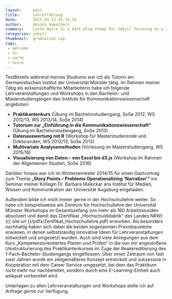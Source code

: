 ```yaml
---
layout:     post
title:      Lehrerfahrung
date:       2015-03-23 15:31:19
author:     Annika Hamachers
summary:    Carte Noire is a dark blog theme for Jekyll focusing on a clear reading experience.
categories: jekyll
thumbnail:  graduation-cap
tags:
 - welcome
 - to
 - carte
 - noire
---
```


TestBereits während meines Studiums war ich als Tutorin am Germanistischen Institut der Universität Münster tätig. Im Rahmen meiner Tätig als wissenschaftliche Mitarbeiterin habe ich folgende Lehrveranstaltungen und Workshops in den Bachelor- und Masterstudiengängen  des Instituts für Kommunikationswissenschaft angeboten:   

- **Praktikantenkurs** (Übung im Bachelorstudiengang, SoSe 2012, WS 2012/13, WS 2013/14, SoSe 2014)
- **Tutorium zur „Einführung in die Kommunikationswissenschaft“** (Übung im Bachelorstudiengang,  SoSe 2013)
- **Datenauswertung mit R** (Workshop für Masterstudierende und Doktoranden, WS 2012/13, SoSe 2013)
- **Multivariate Analysemethoden** (Vorlesung im Masterstudiengang, WS 2015/16)
- **Visualisierung von Daten – von Excel bis d3.js** (Workshop im Rahmen der Allgemeinen Studien, SoSe 2016)   


Darüber hinaus war ich im Wintersemester 2014/15 für einen Gastvortrag zum Thema **„Story Points – Problems Operationalizing 'Narration'“** ins Seminar meiner Kollegin Dr. Barbara Maleckar ans Institut für Medien, Wissen und Kommunikation der Universität Augsburg eingeladen.   

Außerdem bilde ich mich immer gerne in der Hochschullehre weiter. So habe ich beispielsweise am Zentrum für Hochschullehre der Universität Münster Workshops im Gesamtumfang von mehr als 160 Arbeitsstunden absolviert und damit das [Zertifikat „Hochschuldidaktik“ des Landes NRW]({{ site.url }}/pdfs/Zertifikat_Hochschullehre.pdf) erworben. Als besonders nachhaltig haben sich dabei die beiden sogenannten Praxisbausteine erwiesen, in denen selbstständig innovative Ideen für Lehrveranstaltungen entwickelt und umgesetzt wurden. 
Auch sind viele Anregungen aus dem Kurs „Kompetenzorientiertes Planen und Prüfen“ in die von mir angestoßene Umstrukturierung des Praktikantenkurses im Zuge der Reakkreditierung des 1-Fach-Bachelor-Studiengangs eingeflossen: Über einen Zeitraum von fast zwei Jahren wurde ein zeitgemäßeres Konzept entwickelt und sukzessive in Kooperation mit dem Career Service umgesetzt, bei dem das Praktikum nicht mehr nur nachbereitet, sondern durch eine E-Learning-Einheit auch adäquat vorbereitet wird.

Unterlagen zu allen Lehrveranstaltungen und Workshops stelle ich auf Anfrage gerne zur Verfügung.
